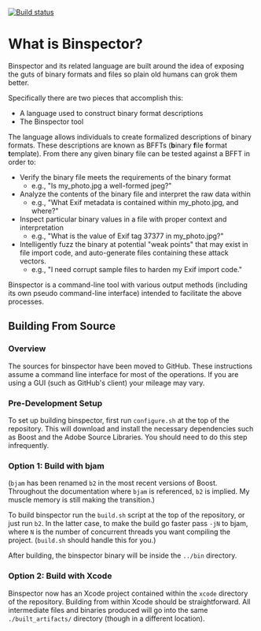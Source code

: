 [![Build status](https://travis-ci.org/binspector/binspector.png?branch=master)](https://travis-ci.org/binspector/binspector)

# What is Binspector?

Binspector and its related language are built around the idea of exposing the guts of binary formats and files so plain old humans can grok them better.

Specifically there are two pieces that accomplish this:

 - A language used to construct binary format descriptions
 - The Binspector tool

The language allows individuals to create formalized descriptions of binary formats. These descriptions are known as BFFTs (**b**inary **f**ile **f**ormat **t**emplate). From there any given binary file can be tested against a BFFT in order to:

- Verify the binary file meets the requirements of the binary format
  - e.g., "Is my_photo.jpg a well-formed jpeg?"
- Analyze the contents of the binary file and interpret the raw data within
  - e.g., "What Exif metadata is contained within my_photo.jpg, and where?"
- Inspect particular binary values in a file with proper context and interpretation
  - e.g., "What is the value of Exif tag 37377 in my_photo.jpg?"
- Intelligently fuzz the binary at potential "weak points" that may exist in file import code, and auto-generate files containing these attack vectors.
  - e.g., "I need corrupt sample files to harden my Exif import code."

Binspector is a command-line tool with various output methods (including its own pseudo command-line interface) intended to facilitate the above processes.

## Building From Source

### Overview

The sources for binspector have been moved to GitHub. These instructions assume a command line interface for most of the operations. If you are using a GUI (such as GitHub's client) your mileage may vary.

### Pre-Development Setup

To set up building binspector, first run `configure.sh` at the top of the repository. This will download and install the necessary dependencies such as Boost and the Adobe Source Libraries. You should need to do this step infrequently.

### Option 1: Build with bjam

(`bjam` has been renamed `b2` in the most recent versions of Boost. Throughout the documentation where `bjam` is referenced, `b2` is implied. My muscle memory is still making the transition.)

To build binspector run the `build.sh` script at the top of the repository, or just run `b2`. In the latter case, to make the build go faster pass `-jN` to bjam, where `N` is the number of concurrent threads you want compiling the project. (`build.sh` should handle this for you.)

After building, the binspector binary will be inside the `../bin` directory.

### Option 2: Build with Xcode

Binspector now has an Xcode project contained within the `xcode` directory of the repository. Building from within Xcode should be straightforward. All intermediate files and binaries produced will go into the same `./built_artifacts/` directory (though in a different location).
